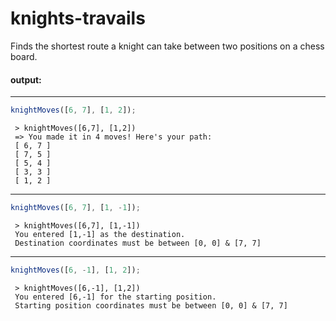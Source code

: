 # knights-travails

Finds the shortest route a knight can take between two positions on a chess board.

#### output:
---

```js
knightMoves([6, 7], [1, 2]);
```
```
 > knightMoves([6,7], [1,2])
 => You made it in 4 moves! Here's your path:
 [ 6, 7 ]
 [ 7, 5 ]
 [ 5, 4 ]
 [ 3, 3 ]
 [ 1, 2 ]
```
---
```js
knightMoves([6, 7], [1, -1]);
```
```
 > knightMoves([6,7], [1,-1])
 You entered [1,-1] as the destination.
 Destination coordinates must be between [0, 0] & [7, 7]
```
---
```js
knightMoves([6, -1], [1, 2]);
```
```
 > knightMoves([6,-1], [1,2])
 You entered [6,-1] for the starting position.
 Starting position coordinates must be between [0, 0] & [7, 7]
```